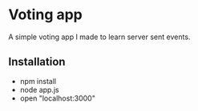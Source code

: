 # Voting app
A simple voting app I made to learn server sent events.

## Installation
- npm install
- node app.js
- open "localhost:3000"